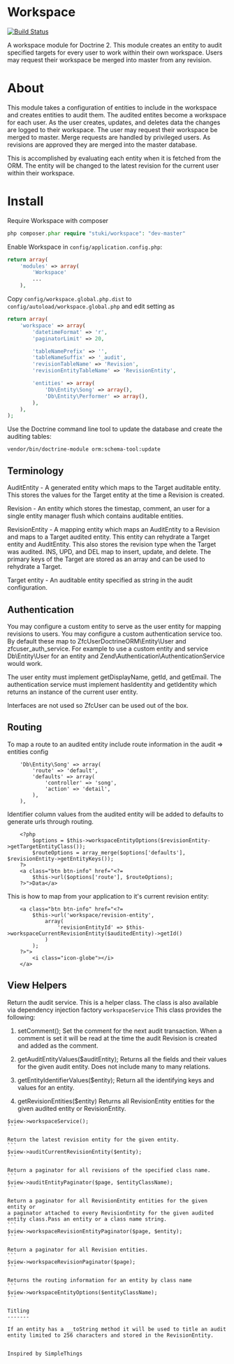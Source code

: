 Workspace
===============

[![Build Status](https://travis-ci.org/StukiOrg/Workspace.png)](https://travis-ci.org/StukiOrg/Workspace)

A workspace module for Doctrine 2.  This module creates an entity to audit specified targets for every user to work within their own workspace.  Users may request their workspace be merged into master from any revision.  

About
=====

This module takes a configuration of entities to include in the workspace and creates 
entities to audit them.  The audited entites become a workspace for each user.  As the user creates, updates, and deletes data the changes are logged to their workspace.  The user may request their workspace be merged to master.  Merge requests are handled by privileged users.  As revisions are approved they are merged into the master database.

This is accomplished by evaluating each entity when it is fetched from the ORM.  The entity will be changed to the latest revision for the current user within their workspace.  


Install
=======

Require Workspace with composer 

```php
php composer.phar require "stuki/workspace": "dev-master"
```


Enable Workspace in `config/application.config.php`: 
```php
return array(
    'modules' => array(
        'Workspace'
        ...
    ),
```

Copy `config/workspace.global.php.dist` to `config/autoload/workspace.global.php` and edit setting as

```php
return array(
    'workspace' => array(
        'datetimeFormat' => 'r',
        'paginatorLimit' => 20,

        'tableNamePrefix' => '',
        'tableNameSuffix' => '_audit',
        'revisionTableName' => 'Revision',
        'revisionEntityTableName' => 'RevisionEntity',

        'entities' => array(           
            'Db\Entity\Song' => array(),
            'Db\Entity\Performer' => array(),
        ),
    ),
);
```

Use the Doctrine command line tool to update the database and create the auditing tables:

```shell
vendor/bin/doctrine-module orm:schema-tool:update
```


Terminology
-----------

AuditEntity - A generated entity which maps to the Target auditable entity.  This stores the values for the Target entity at the time a Revision is created.

Revision - An entity which stores the timestap, comment, an user for a single entity manager flush which contains auditable entities.

RevisionEntity - A mapping entity which maps an AuditEntity to a Revision and maps to a Target audited entity.  This entity can rehydrate a Target entity and AuditEntity.  This also stores the revision type when the Target was audited.  INS, UPD, and DEL map to insert, update, and delete.  The primary keys of the Target are stored as an array and can be used to rehydrate a Target.

Target entity - An auditable entity specified as string in the audit configuration.


Authentication 
--------------

You may configure a custom entity to serve as the user entity for mapping revisions to users.  You may configure a custom authentication service too.  By default these map to ZfcUserDoctrineORM\Entity\User and zfcuser_auth_service.  For example to use a custom entity and service Db\Entity\User for an entity and Zend\Authentication\AuthenticationService would work.

The user entity must implement getDisplayName, getId, and getEmail.  The authentication service must implement hasIdentity and getIdentity which returns an instance of the current user entity.

Interfaces are not used so ZfcUser can be used out of the box.


Routing
-------

To map a route to an audited entity include route information in the audit => entities config

```
    'Db\Entity\Song' => array(
        'route' => 'default',
        'defaults' => array(
            'controller' => 'song',
            'action' => 'detail',
        ),
    ),
```

Identifier column values from the audited entity will be added to defaults to generate urls through routing.

```
    <?php
        $options = $this->workspaceEntityOptions($revisionEntity->getTargetEntityClass());
        $routeOptions = array_merge($options['defaults'], $revisionEntity->getEntityKeys());
    ?>
    <a class="btn btn-info" href="<?=
        $this->url($options['route'], $routeOptions);
    ?>">Data</a>
```

This is how to map from your application to it's current revision entity:

```
    <a class="btn btn-info" href="<?=
        $this->url('workspace/revision-entity',
            array(
                'revisionEntityId' => $this->workspaceCurrentRevisionEntity($auditedEntity)->getId()
            )
        );
    ?>">
        <i class="icon-globe"></i>
    </a>
```


View Helpers
------------

Return the audit service.  This is a helper class.  The class is also available via dependency injection factory ```workspaceService```
This class provides the following:

1. setComment();
    Set the comment for the next audit transaction.  When a comment is set it will be read at the time the audit Revision is created and added as the comment.

2. getAuditEntityValues($auditEntity);
    Returns all the fields and their values for the given audit entity.  Does not include many to many relations.

3. getEntityIdentifierValues($entity);
    Return all the identifying keys and values for an entity.
    
4. getRevisionEntities($entity)
    Returns all RevisionEntity entities for the given audited entity or RevisionEntity.
    
````
$view->workspaceService();
```

Return the latest revision entity for the given entity.
```
$view->auditCurrentRevisionEntity($entity);
```

Return a paginator for all revisions of the specified class name.
```
$view->auditEntityPaginator($page, $entityClassName);
```

Return a paginator for all RevisionEntity entities for the given entity or 
a paginator attached to every RevisionEntity for the given audited entity class.Pass an entity or a class name string.
```
$view->workspaceRevisionEntityPaginator($page, $entity);
```

Return a paginator for all Revision entities.
```
$view->workspaceRevisionPaginator($page);
```

Returns the routing information for an entity by class name
```
$view->workspaceEntityOptions($entityClassName);
```

Titling
-------

If an entity has a __toString method it will be used to title an audit entity limited to 256 characters and stored in the RevisionEntity.


Inspired by SimpleThings

